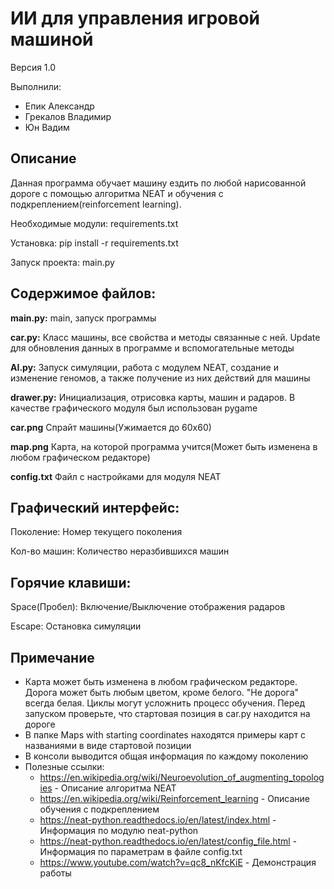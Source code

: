# ИИ для управления игровой машиной
Версия 1.0

Выполнили:

 - Епик Александр
 - Грекалов Владимир 
 - Юн Вадим 

## Описание
Данная программа обучает машину ездить по любой нарисованной дороге с помощью алгоритма NEAT и обучения с подкреплением(reinforcement learning).

Необходимые модули: requirements.txt

Установка: pip install -r requirements.txt

Запуск проекта: main.py

## Содержимое файлов:

**main.py:**
main, запуск программы
		
**car.py:**
Класс машины, все свойства и методы связанные с ней. Update для обновления данных в программе и вспомогательные методы
	
**AI.py:**
Запуск симуляции, работа с модулем NEAT, создание и изменение геномов, а также получение из них действий для машины
	
**drawer.py:**
Инициализация, отрисовка карты, машин и радаров. В качестве графического модуля был использован pygame
    
**car.png**
Спрайт машины(Ужимается до 60х60)
    
**map.png**
Карта, на которой программа учится(Может быть изменена в любом графическом редакторе)
    
**config.txt**
Файл с настройками для модуля NEAT
		
## Графический интерфейс:

Поколение: Номер текущего поколения

Кол-во машин: Количество неразбившихся машин

## Горячие клавиши:

Space(Пробел): Включение/Выключение отображения радаров

Escape: Остановка симуляции

## Примечание
* Карта может быть изменена в любом графическом редакторе. Дорога может быть любым цветом, кроме белого. "Не дорога" всегда белая. Циклы могут усложнить процесс обучения. Перед запуском проверьте, что стартовая позиция в car.py находится на дороге
* В папке Maps with starting coordinates находятся примеры карт с названиями в виде стартовой позиции
* В консоли выводится общая информация по каждому поколению
* Полезные ссылки:
    + https://en.wikipedia.org/wiki/Neuroevolution_of_augmenting_topologies - Описание алгоритма NEAT
    + https://en.wikipedia.org/wiki/Reinforcement_learning - Описание обучения с подкреплением
    + https://neat-python.readthedocs.io/en/latest/index.html - Информация по модулю neat-python
    + https://neat-python.readthedocs.io/en/latest/config_file.html - Информация по параметрам в файле config.txt
    + https://www.youtube.com/watch?v=qc8_nKfcKiE - Демонстрация работы
